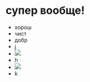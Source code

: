 # супер вообще!

* хорош
* чист
* добр
* j
* <img src="IMG_20180507_183536.jpeg" class="img">
* h
* <img src="https://gruenstadt.ru/wp-content/uploads/3/2/3/3238e14db57105bf207e5d3a5bb5f326.jpeg">
* k